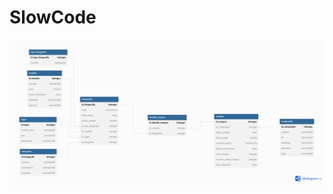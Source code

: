 # SlowCode
![SlowCode Logo](https://github.com/RavenMainG/SlowCode/blob/main/fundamentosBaseDatos/evidencia_corte_01/img/Evidencia%2001.png?raw=true)
